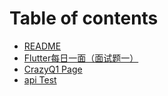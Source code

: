 # Table of contents

* [README](README.md)
* [Flutter每日一面（面试题一）](flutter-mei-ri-yi-mian-mian-shi-ti-yi.md)
* [CrazyQ1 Page](welcome-to-crazyq1-page.md)
* [api Test](api-test.md)

